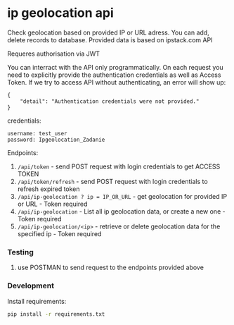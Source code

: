 # ip geolocation api
Check geolocation based on provided IP or URL adress. You can add, delete records to database. Provided data is based on ipstack.com API

Requeres authorisation via JWT

You can interract with the API only programmatically. On each request you need to explicitly provide the authentication credentials as well as Access Token.
If we try to access API  without authenticating, an error will show up:
```
{
    "detail": "Authentication credentials were not provided."
}
```

credentials:
```
username: test_user
password: Ipgeolocation_Zadanie
```

Endpoints:

1. ```/api/token``` - send POST request with login credentials to get ACCESS TOKEN
2. ```/api/token/refresh``` - send POST request  with login credentials to refresh expired token
3. ```/api/ip-geolocation ? ip = IP_OR_URL``` - get geolocation for provided IP or URL - Token required
4. ```/api/ip-geolocation``` - List all ip geolocation data, or create a new one - Token required
5. ```/api/ip-geolocation/<ip>``` - retrieve or delete geolocation data for the specified ip - Token required

### Testing
1. use POSTMAN to send request to the endpoints provided above

### Development
Install requirements:
```bash
pip install -r requirements.txt
```
